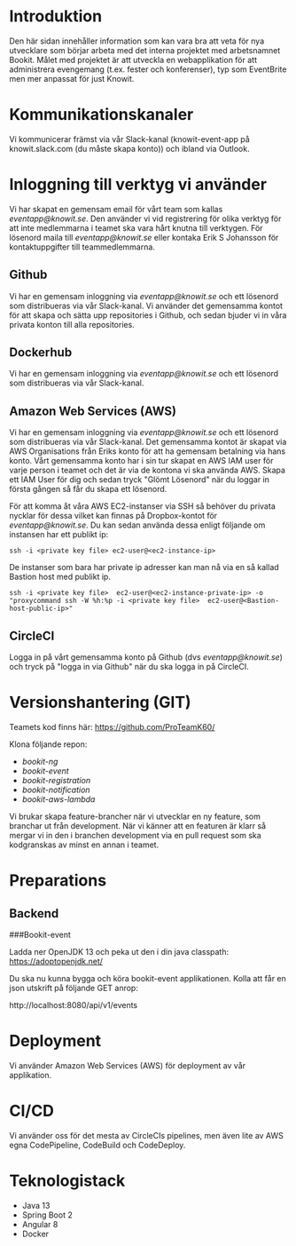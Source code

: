 # Introduktion
Den här sidan innehåller information som kan vara bra att veta för nya utvecklare som börjar arbeta med det interna projektet med arbetsnamnet Bookit. Målet med projektet är att utveckla en webapplikation för att administrera evengemang (t.ex. fester och konferenser), typ som EventBrite men mer anpassat för just Knowit. 

# Kommunikationskanaler
Vi kommunicerar främst via vår Slack-kanal (knowit-event-app på knowit.slack.com (du måste skapa konto)) och ibland via Outlook. 

# Inloggning till verktyg vi använder
Vi har skapat en gemensam email för vårt team som kallas _eventapp@knowit.se_. Den använder vi vid registrering för olika verktyg för att inte medlemmarna i teamet ska vara hårt knutna till verktygen. För lösenord maila till _eventapp@knowit.se_ eller kontaka Erik S Johansson för kontaktuppgifter till teammedlemmarna. 

## Github
Vi har en gemensam inloggning via _eventapp@knowit.se_ och ett lösenord som distribueras via vår Slack-kanal. Vi använder det gemensamma kontot för att skapa och sätta upp repositories i Github, och sedan bjuder vi in våra privata konton till alla repositories. 

## Dockerhub
Vi har en gemensam inloggning via _eventapp@knowit.se_ och ett lösenord som distribueras via vår Slack-kanal.

## Amazon Web Services (AWS)
Vi har en gemensam inloggning via _eventapp@knowit.se_ och ett lösenord som distribueras via vår Slack-kanal. Det gemensamma kontot är skapat via AWS Organisations från Eriks konto för att ha gemensam betalning via hans konto. Vårt gemensamma konto har i sin tur skapat en AWS IAM user för varje person i teamet och det är via de kontona vi ska använda AWS. Skapa ett IAM User för dig och sedan tryck "Glömt Lösenord" när du loggar in första gången så får du skapa ett lösenord. 

För att komma åt våra AWS EC2-instanser via SSH så behöver du privata nycklar för dessa vilket kan finnas på Dropbox-kontot för _eventapp@knowit.se_. Du kan sedan använda dessa enligt följande om instansen har ett publikt ip:
```
ssh -i <private key file> ec2-user@<ec2-instance-ip>
```
De instanser som bara har private ip adresser kan man nå via en så kallad Bastion host med publikt ip. 
```
ssh -i <private key file>  ec2-user@<ec2-instance-private-ip> -o "proxycommand ssh -W %h:%p -i <private key file>  ec2-user@<Bastion-host-public-ip>"
```
## CircleCI
Logga in på vårt gemensamma konto på Github (dvs _eventapp@knowit.se_) och tryck på "logga in via Github" när du ska logga in på CircleCI.

# Versionshantering (GIT)

Teamets kod finns här:
https://github.com/ProTeamK60/

Klona följande repon:
- _bookit-ng_
- _bookit-event_
- _bookit-registration_
- _bookit-notification_
- _bookit-aws-lambda_

Vi brukar skapa feature-brancher när vi utvecklar en ny feature, som branchar ut från development. När vi känner att en featuren är klarr så mergar vi in den i branchen development via en pull request som ska kodgranskas av minst en annan i teamet. 

# Preparations

## Backend

###Bookit-event

Ladda ner OpenJDK 13 och peka ut den i din java classpath:
https://adoptopenjdk.net/

Du ska nu kunna bygga och köra bookit-event applikationen.
Kolla att får en json utskrift på följande GET anrop:

http://localhost:8080/api/v1/events

# Deployment
Vi använder Amazon Web Services (AWS) för deployment av vår applikation. 

# CI/CD
Vi använder oss för det mesta av CircleCIs pipelines, men även lite av AWS egna CodePipeline, CodeBuild och CodeDeploy.

# Teknologistack
- Java 13
- Spring Boot 2
- Angular 8
- Docker

